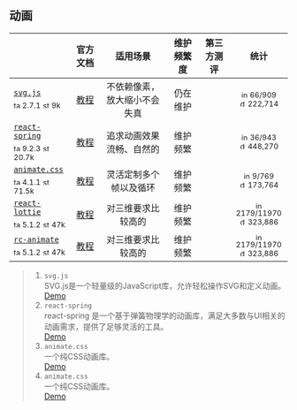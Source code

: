 ## 动画
|  | 官方文档 | 适用场景 | 维护频繁度 | 第三方测评 | 统计 |
|---|:---:|:---:|:---:|:---:|:---:|
| [`svg.js`](https://svgjs.dev/docs/3.0/#svg-js)<div><sub><a href="https://www.npmjs.com/package/svg.js" target="_blank" title="npm version"><img src="../../ReadmeSrc/img/tag.svg" width="12" alt="tag" /></a> 2.7.1</sub> <sub><a href="https://github.com/svgdotjs/svg.js/stargazers" target="_blank" title="stars on Github"><img src="../../ReadmeSrc/img/star.svg" width="12" alt="star" /></a> 9k</sub></div> | [教程](https://svgjs.dev/docs/3.0/#svg-js) | 不依赖像素，放大缩小不会失真 | 仍在维护 |  | <div><sub><a href="https://github.com/svgdotjs/svg.js/issues" target="_blank" title="open / closed issues"><img src="../../ReadmeSrc/img/info.svg" width="12" alt="info" /></a> 66/909</sub></div><div><sub><a href="https://www.npmjs.com/package/svg.js" target="_blank" title="weekly downloads"><img src="../../ReadmeSrc/img/download.svg" width="12" alt="download" /></a> 222,714 </sub></div> |
| [`react-spring`](https://react-spring.io/)<div><sub><a href="https://www.npmjs.com/package/react-spring" target="_blank" title="npm version"><img src="../../ReadmeSrc/img/tag.svg" width="12" alt="tag" /></a> 9.2.3</sub> <sub><a href="https://github.com/pmndrs/react-spring/stargazers" target="_blank" title="stars on Github"><img src="../../ReadmeSrc/img/star.svg" width="12" alt="star" /></a> 20.7k</sub></div> | [教程](https://react-spring.io/basics) | 追求动画效果流畅、自然的 | 维护频繁 |  | <div><sub><a href="https://github.com/pmndrs/react-spring/issues" target="_blank" title="open / closed issues"><img src="../../ReadmeSrc/img/info.svg" width="12" alt="info" /></a> 36/943</sub></div><div><sub><a href="https://www.npmjs.com/package/react-spring" target="_blank" title="weekly downloads"><img src="../../ReadmeSrc/img/download.svg" width="12" alt="download" /></a> 448,270 </sub></div> |
| [`animate.css`](https://animate.style/)<div><sub><a href="https://www.npmjs.com/package/animate.css" target="_blank" title="npm version"><img src="../../ReadmeSrc/img/tag.svg" width="12" alt="tag" /></a> 4.1.1</sub> <sub><a href="https://github.com/animate-css/animate.css/stargazers" target="_blank" title="stars on Github"><img src="../../ReadmeSrc/img/star.svg" width="12" alt="star" /></a> 71.5k</sub></div> | [教程](https://animate.style/#documentation) | 灵活定制多个帧以及循环 | 维护频繁 |  | <div><sub><a href="https://github.com/animate-css/animate.css/issues" target="_blank" title="open / closed issues"><img src="../../ReadmeSrc/img/info.svg" width="12" alt="info" /></a> 9/769</sub></div><div><sub><a href="https://www.npmjs.com/package/animate.css" target="_blank" title="weekly downloads"><img src="../../ReadmeSrc/img/download.svg" width="12" alt="download" /></a> 173,764 </sub></div> |
| [`react-lottie`](https://airbnb.design/lottie/)<div><sub><a href="https://www.npmjs.com/package/echarts" target="_blank" title="npm version"><img src="../../ReadmeSrc/img/tag.svg" width="12" alt="tag" /></a> 5.1.2</sub> <sub><a href="https://github.com/apache/echarts/stargazers" target="_blank" title="stars on Github"><img src="../../ReadmeSrc/img/star.svg" width="12" alt="star" /></a> 47k</sub></div> | [教程](https://echarts.apache.org/zh/tutorial.html#5%20%E5%88%86%E9%92%9F%E4%B8%8A%E6%89%8B%20ECharts) | 对三维要求比较高的 | 维护频繁 |  | <div><sub><a href="https://github.com/google/fonts/issues" target="_blank" title="open / closed issues"><img src="../../ReadmeSrc/img/info.svg" width="12" alt="info" /></a> 2179/11970</sub></div><div><sub><a href="https://www.npmjs.com/package/echarts" target="_blank" title="weekly downloads"><img src="../../ReadmeSrc/img/download.svg" width="12" alt="download" /></a> 323,886</sub></div> |
| [`rc-animate`](https://echarts.apache.org/zh/index.html)<div><sub><a href="https://www.npmjs.com/package/echarts" target="_blank" title="npm version"><img src="../../ReadmeSrc/img/tag.svg" width="12" alt="tag" /></a> 5.1.2</sub> <sub><a href="https://github.com/apache/echarts/stargazers" target="_blank" title="stars on Github"><img src="../../ReadmeSrc/img/star.svg" width="12" alt="star" /></a> 47k</sub></div> | [教程](https://echarts.apache.org/zh/tutorial.html#5%20%E5%88%86%E9%92%9F%E4%B8%8A%E6%89%8B%20ECharts) | 对三维要求比较高的 | 维护频繁 |  | <div><sub><a href="https://github.com/google/fonts/issues" target="_blank" title="open / closed issues"><img src="../../ReadmeSrc/img/info.svg" width="12" alt="info" /></a> 2179/11970</sub></div><div><sub><a href="https://www.npmjs.com/package/echarts" target="_blank" title="weekly downloads"><img src="../../ReadmeSrc/img/download.svg" width="12" alt="download" /></a> 323,886</sub></div> |
>1. `svg.js`<br>
    SVG.js是一个轻量级的JavaScript库，允许轻松操作SVG和定义动画。<br>
    [Demo](https://svgjs.dev/docs/3.0/tutorials/)
>2. `react-spring`<br>
    react-spring 是一个基于弹簧物理学的动画库，满足大多数与UI相关的动画需求，提供了足够灵活的工具。<br>
    [Demo](https://react-spring.io/#introduction)
>3. `animate.css`<br>
    一个纯CSS动画库。<br>
    [Demo](https://animate.style/#best-practices)
>4. `animate.css`<br>
    一个纯CSS动画库。<br>
    [Demo](https://animate.style/#best-practices)
